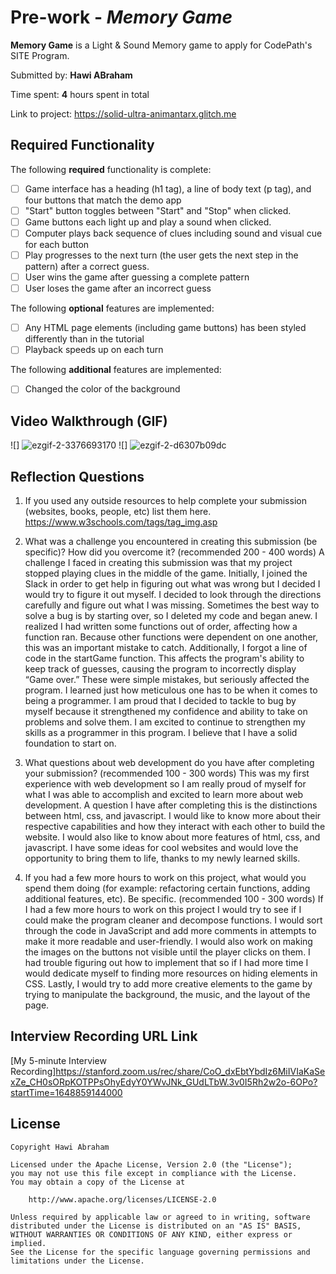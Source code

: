 # Pre-work - *Memory Game*

**Memory Game** is a Light & Sound Memory game to apply for CodePath's SITE Program. 

Submitted by: **Hawi ABraham**

Time spent: **4** hours spent in total

Link to project: https://solid-ultra-animantarx.glitch.me 

## Required Functionality

The following **required** functionality is complete:

* [ ] Game interface has a heading (h1 tag), a line of body text (p tag), and four buttons that match the demo app
* [ ] "Start" button toggles between "Start" and "Stop" when clicked. 
* [ ] Game buttons each light up and play a sound when clicked. 
* [ ] Computer plays back sequence of clues including sound and visual cue for each button
* [ ] Play progresses to the next turn (the user gets the next step in the pattern) after a correct guess. 
* [ ] User wins the game after guessing a complete pattern
* [ ] User loses the game after an incorrect guess

The following **optional** features are implemented:

* [ ] Any HTML page elements (including game buttons) has been styled differently than in the tutorial
* [ ] Playback speeds up on each turn

The following **additional** features are implemented:

- [ ] Changed the color of the background

## Video Walkthrough (GIF)
![] ![ezgif-2-3376693170](https://user-images.githubusercontent.com/87673586/161357575-a00de49a-23e5-4b79-8cd5-141d003031a2.gif)
![] ![ezgif-2-d6307b09dc](https://user-images.githubusercontent.com/87673586/161357563-4d6c554b-9e6c-4ab1-ba17-43587c9d9601.gif)

## Reflection Questions
1. If you used any outside resources to help complete your submission (websites, books, people, etc) list them here. 
https://www.w3schools.com/tags/tag_img.asp

2. What was a challenge you encountered in creating this submission (be specific)? How did you overcome it? (recommended 200 - 400 words) 
A challenge I faced in creating this submission was that my project stopped playing clues in the middle of the game. Initially, I joined the Slack in order to get help in figuring out what was wrong but I decided I would try to figure it out myself. I decided to look through the directions carefully and figure out what I was missing. Sometimes the best way to solve a bug is by starting over, so I deleted my code and began anew. I realized I had written some functions out of order, affecting how a function ran. Because other functions were dependent on one another, this was an important mistake to catch. Additionally, I forgot a line of code in the startGame function. This affects the program's ability to keep track of guesses, causing the program to incorrectly display “Game over.” These were simple mistakes, but seriously affected the program. I learned just how meticulous one has to be when it comes to being a programmer. I am proud that I decided to tackle to bug by myself because it strengthened my confidence and ability to take on problems and solve them. I am excited to continue to strengthen my skills as a programmer in this program. I believe that I have a solid foundation to start on.

3. What questions about web development do you have after completing your submission? (recommended 100 - 300 words) 
This was my first experience with web development so I am really proud of myself for what I was able to accomplish and excited to learn more about web development. A question I have after completing this is the distinctions between html, css, and javascript. I would like to know more about their respective capabilities and how they interact with each other to build the website. I would also like to know about more features of html, css, and javascript. I have some ideas for cool websites and would love the opportunity to bring them to life, thanks to my newly learned skills. 

4. If you had a few more hours to work on this project, what would you spend them doing (for example: refactoring certain functions, adding additional features, etc). Be specific. (recommended 100 - 300 words) 
If I had a few more hours to work on this project I would try to see if I could make the program cleaner and decompose functions. I would sort through the code in JavaScript and add more comments in attempts to make it more readable and user-friendly. I would also work on making the images on the buttons not visible until the player clicks on them. I had trouble figuring out how to implement that so if I had more time I would dedicate myself to finding more resources on hiding elements in CSS. Lastly, I would try to add more creative elements to the game by trying to manipulate the background, the music, and the layout of the page.



## Interview Recording URL Link

[My 5-minute Interview Recording]https://stanford.zoom.us/rec/share/CoO_dxEbtYbdIz6MiIVIaKaSexZe_CH0sORpKOTPPsOhyEdyY0YWvJNk_GUdLTbW.3v0I5Rh2w2o-6OPo?startTime=1648859144000


## License

    Copyright Hawi Abraham

    Licensed under the Apache License, Version 2.0 (the "License");
    you may not use this file except in compliance with the License.
    You may obtain a copy of the License at

        http://www.apache.org/licenses/LICENSE-2.0

    Unless required by applicable law or agreed to in writing, software
    distributed under the License is distributed on an "AS IS" BASIS,
    WITHOUT WARRANTIES OR CONDITIONS OF ANY KIND, either express or implied.
    See the License for the specific language governing permissions and
    limitations under the License.


